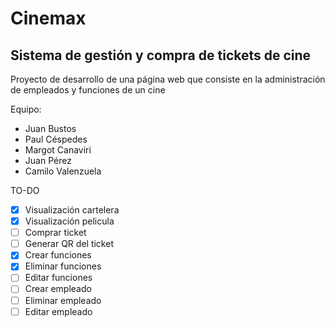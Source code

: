 # Cinemax
## Sistema de gestión y compra de tickets de cine

Proyecto de desarrollo de una página web que consiste en la administración de empleados y funciones de un cine

Equipo:
- Juan Bustos
- Paul Céspedes
- Margot Canaviri
- Juan Pérez
- Camilo Valenzuela

TO-DO

- [X] Visualización cartelera
- [X] Visualización pelicula
- [ ] Comprar ticket
- [ ] Generar QR del ticket
- [X] Crear funciones
- [X] Eliminar funciones
- [ ] Editar funciones
- [ ] Crear empleado
- [ ] Eliminar empleado
- [ ] Editar empleado